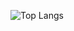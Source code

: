 
![Top Langs](https://github-readme-stats.vercel.app/api/top-langs/?username=yarexmarvin&layout=compact&hide="sass,css" )

